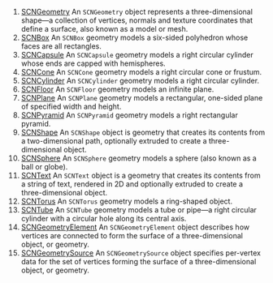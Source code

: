 1. [SCNGeometry](../SCNGeometry_Class/index.html#//apple_ref/occ/cl/SCNGeometry) An <code class="code-voice">SCNGeometry</code> object represents a three-dimensional shape—a collection of vertices, normals and texture coordinates that define a surface, also known as a model or mesh.
1. [SCNBox](../SCNBox_Class/index.html#//apple_ref/occ/cl/SCNBox) An <code class="code-voice">SCNBox</code> geometry models a six-sided polyhedron whose faces are all rectangles.
1. [SCNCapsule](../SCNCapsule_Class/index.html#//apple_ref/occ/cl/SCNCapsule) An <code class="code-voice">SCNCapsule</code> geometry models a right circular cylinder whose ends are capped with hemispheres.
1. [SCNCone](../SCNCone_Class/index.html#//apple_ref/occ/cl/SCNCone) An <code class="code-voice">SCNCone</code> geometry models a right circular cone or frustum.
1. [SCNCylinder](../SCNCylinder_Class/index.html#//apple_ref/occ/cl/SCNCylinder) An <code class="code-voice">SCNCylinder</code> geometry models a right circular cylinder.
1. [SCNFloor](../SCNFloor_Class/index.html#//apple_ref/occ/cl/SCNFloor) An <code class="code-voice">SCNFloor</code> geometry models an infinite plane.
1. [SCNPlane](../SCNPlane_Class/index.html#//apple_ref/occ/cl/SCNPlane) An <code class="code-voice">SCNPlane</code> geometry models a rectangular, one-sided plane of specified width and height.
1. [SCNPyramid](../SCNPyramid_Class/index.html#//apple_ref/occ/cl/SCNPyramid) An <code class="code-voice">SCNPyramid</code> geometry models a right rectangular pyramid.
1. [SCNShape](../SCNShape_Class/index.html#//apple_ref/occ/cl/SCNShape) An <code class="code-voice">SCNShape</code> object is geometry that creates its contents from a two-dimensional path, optionally extruded to create a three-dimensional object.
1. [SCNSphere](../SCNSphere_Class/index.html#//apple_ref/occ/cl/SCNSphere) An <code class="code-voice">SCNSphere</code> geometry models a sphere (also known as a ball or globe).
1. [SCNText](../SCNText_Class/index.html#//apple_ref/occ/cl/SCNText) An <code class="code-voice">SCNText</code> object is a geometry that creates its contents from a string of text, rendered in 2D and optionally extruded to create a three-dimensional object.
1. [SCNTorus](../SCNTorus_Class/index.html#//apple_ref/occ/cl/SCNTorus) An <code class="code-voice">SCNTorus</code> geometry models a ring-shaped object.
1. [SCNTube](../SCNTube_Class/index.html#//apple_ref/occ/cl/SCNTube) An <code class="code-voice">SCNTube</code> geometry models a tube or pipe—a right circular cylinder with a circular hole along its central axis.
1. [SCNGeometryElement](../SCNGeometryElement_Class/index.html#//apple_ref/occ/cl/SCNGeometryElement) An <code class="code-voice">SCNGeometryElement</code> object describes how vertices are connected to form the surface of a three-dimensional object, or geometry.
1. [SCNGeometrySource](../SCNGeometrySource_Class/index.html#//apple_ref/occ/cl/SCNGeometrySource) An <code class="code-voice">SCNGeometrySource</code> object specifies per-vertex data for the set of vertices forming the surface of a three-dimensional object, or geometry.

